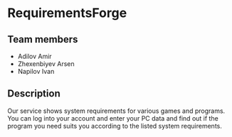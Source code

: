 # RequirementsForge

## Team members

- Adilov Amir
- Zhexenbiyev Arsen
- Napilov Ivan

## Description

Our service shows system requirements for various games and programs. You can log into your account and enter your PC data and find out if the program you need suits you according to the listed system requirements.
